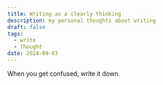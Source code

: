 ```yaml
---
title: Writing as a clearly thinking
description: my personal thoughts about writing
draft: false
tags:
  - write
  - thought
date: 2024-09-03
---
```

When you get confused, write it down.
